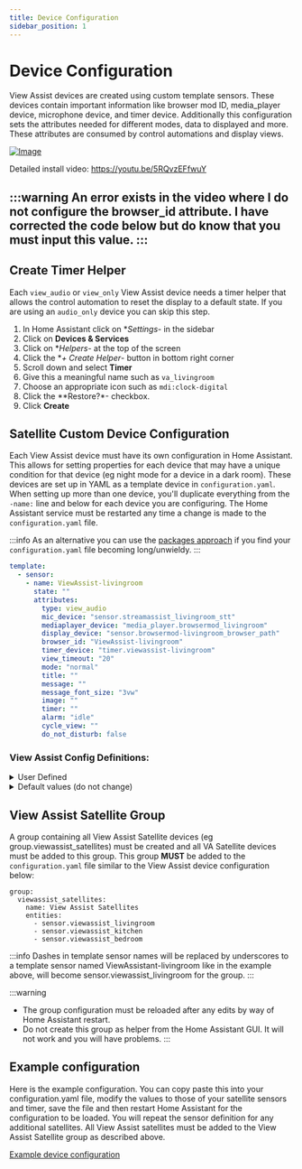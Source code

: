 ```yaml
---
title: Device Configuration
sidebar_position: 1
---
```


# Device Configuration 
View Assist devices are created using custom template sensors. These devices contain important information like browser mod ID, media_player device, microphone device, and timer device.  Additionally this configuration sets the attributes needed for different modes, data to displayed and more. These attributes are consumed by control automations and display views.

[![Image](https://img.youtube.com/vi/5RQvzEFfwuY/mqdefault.jpg)](https://www.youtube.com/watch?v=5RQvzEFfwuY)

Detailed install video:
https://youtu.be/5RQvzEFfwuY

:::warning
An error exists in the video where I do not configure the browser_id attribute.  I have corrected the code below but do know that you must input this value.
:::
---
## Create Timer Helper
Each `view_audio` or `view_only` View Assist device needs a timer helper that allows the control automation to reset the display to a default state. If you are using an `audio_only` device you can skip this step.

1. In Home Assistant click on **Settings*- in the sidebar
1. Click on **Devices & Services**
1. Click on **Helpers*- at the top of the screen
1. Click the **+ Create Helper*- button in bottom right corner 
1. Scroll down and select **Timer**
1. Give this a meaningful name such as `va_livingroom`
1. Choose an appropriate icon such as `mdi:clock-digital`
1. Click the **Restore?*- checkbox.
1. Click **Create**

## Satellite Custom Device Configuration
Each View Assist device must have its own configuration in Home Assistant. This allows for setting properties for each device that may have a unique condition for that device (eg night mode for a device in a dark room).  These devices are set up in YAML as a template device in `configuration.yaml`.  When setting up more than one device, you'll duplicate everything from the `-name:` line and below for each device you are configuring.  The Home Assistant service must be restarted any time a change is made to the `configuration.yaml` file. 

:::info
As an alternative you can use the [packages approach](https://www.home-assistant.io/docs/configuration/packages/#create-a-packages-folder) if you find your `configuration.yaml` file becoming long/unwieldy. 
:::

```yaml
template:
  - sensor:
    - name: ViewAssist-livingroom
      state: ""
      attributes:
        type: view_audio
        mic_device: "sensor.streamassist_livingroom_stt" 
        mediaplayer_device: "media_player.browsermod_livingroom" 
        display_device: "sensor.browsermod-livingroom_browser_path" 
        browser_id: "ViewAssist-livingroom"
        timer_device: "timer.viewassist-livingroom" 
        view_timeout: "20"
        mode: "normal"
        title: ""
        message: ""
        message_font_size: "3vw"
        image: ""
        timer: ""
        alarm: "idle"
        cycle_view: ""
        do_not_disturb: false
```

### View Assist Config Definitions:

<details>
    <summary>User Defined</summary>
    - **name:** Device name (eg ViewAssist-livingroom)
    - **type:**  Used to determine a/v capabilities
        - Values: `view_audio`, `view_only`, `audio_only` 
        - Default: `view_audio`
    - **mic_device:**  Used to assign microphone to View Assist device
    - **mediaplayer_device:** Used to assign the media player used for View Assist audio playback
    - **browser_id:** Used to assign the browser being used by Browsermod.
        - This will match the name you give the device in your Browsermod configuration. Capitalization matters!
    - **timer_device:** Used to assign the timer helper device used for screen time outs
    - **display_device:** Used to determine the correct Browser Mod instance to use for display
    - **view_timeout:** Amount of time (seconds) before switching views as controlled by mode
        - Default: 20
</details>
<details>
    <summary>Default values (do not change)</summary>
    - **state:** Required 
    - **mode:** Used to control actions based on conditions
        - Values: `normal`, `music`, `night`, `hold`, `cycle`
        - Default: `normal`
    - **title:** Text for displaying title of multiuse cards
    - **message:** Blob text for displaying to informational views
    - **message_font_size:** Text containing size of font to be used in message for informational views 
        - Default: `3vw`
    - **image:** Text containing image path for display on informational views
    - **alarm:** Used to trigger alarm sound and display
        - Values: `idle`, `alarming`
        - Default: `idle`
    - **cycle_view:** List containing view names to cycle through using view_timeout when in `cycle` mode
        - must be in Python list format eg. `[ 'weather', 'frontcamera' ]`
    - **dnd:** Do not disturb mode.  Do not broadcast or play sounds when in DND mode
        - Default: `false`
</details>

## View Assist Satellite Group
A group containing all View Assist Satellite devices (eg group.viewassist_satellites) must be created and all VA Satellite devices must be added to this group.  This group **MUST** be added to the `configuration.yaml` file similar to the View Assist device configuration below:  

```
group:
  viewassist_satellites:
    name: View Assist Satellites
    entities:
      - sensor.viewassist_livingroom
      - sensor.viewassist_kitchen
      - sensor.viewassist_bedroom
```
:::info
Dashes in template sensor names will be replaced by underscores to a template sensor named ViewAssistant-livingroom like in the example above, will become sensor.viewassist_livingroom for the group.
:::


:::warning
- The group configuration must be reloaded after any edits by way of Home Assistant restart.
- Do not create this group as helper from the Home Assistant GUI.  It will not work and you will have problems.
:::

## Example configuration

Here is the example configuration.  You can copy paste this into your configuration.yaml file, modify the values to those of your satellite sensors and timer, save the file and then restart Home Assistant for the configuration to be loaded.  You will repeat the sensor definition for any additional satellites.  All View Assist satellites must be added to the View Assist Satellite group as described above.

[Example device configuration](https://raw.githubusercontent.com/dinki/View-Assist/main/View%20Assist%20device%20configuration/device_config_example.yaml)
